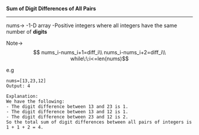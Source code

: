 **Sum of Digit Differences of All Pairs**
_____________________________________

nums->
    -1-D array
    -Positive integers where all integers have the same number of **digits**

Note->
    $$
    nums_i-nums_i+1=diff_i\\
    nums_i-nums_i+2=diff_i\\
    while\:\:i<=len(nums)$$

e.g
```
nums=[13,23,12]
Output: 4

Explanation:
We have the following:
- The digit difference between 13 and 23 is 1.
- The digit difference between 13 and 12 is 1.
- The digit difference between 23 and 12 is 2.
So the total sum of digit differences between all pairs of integers is 1 + 1 + 2 = 4.
```